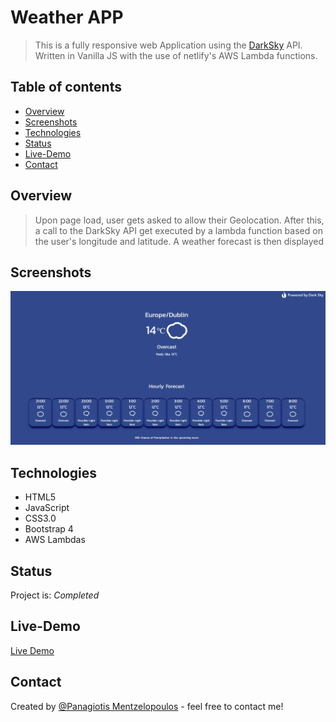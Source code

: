 # Weather APP
> This is a fully responsive web Application using the [DarkSky](https://darksky.net/) API. Written in Vanilla JS with the use of netlify's AWS Lambda functions.

## Table of contents
* [Overview](#overview)
* [Screenshots](#screenshots)
* [Technologies](technologies)
* [Status](#status)
* [Live-Demo](#live-demo)
* [Contact](#contact)

## Overview
> Upon page load, user gets asked to allow their Geolocation. After this, a call to the DarkSky API get executed by a lambda function based on the user's longitude and latitude. A weather forecast is then displayed 

## Screenshots
![Landing](https://github.com/Panosmentz/Projects-Screenshots/blob/master/weather%20app/weatherapp.PNG)

## Technologies
* HTML5
* JavaScript 
* CSS3.0
* Bootstrap 4
* AWS Lambdas

## Status
Project is: _Completed_

## Live-Demo
[Live Demo](https://musing-kalam-1029f1.netlify.app/)

## Contact
Created by [@Panagiotis Mentzelopoulos](https://determined-saha-b25d49.netlify.app/) - feel free to contact me!
